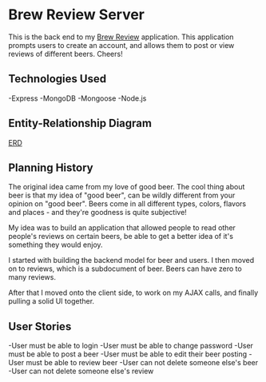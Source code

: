 # Brew Review Server
This is the back end to my [Brew Review](https://kailcro.github.io/brew-review-client/) application.
This application prompts users to create an account, and allows them to post or view reviews of different beers.
Cheers!

## Technologies Used
-Express
-MongoDB
-Mongoose
-Node.js

## Entity-Relationship Diagram
[ERD](https://i.imgur.com/XClf6d6.png)

## Planning History
The original idea came from my love of good beer. The cool thing about beer is that my idea of "good beer", can be wildly different from your opinion on "good beer". Beers come in all different types, colors, flavors and places - and they're goodness is quite subjective!

My idea was to build an application that allowed people to read other people's reviews on certain beers, be able to get a better idea of it's something they would enjoy.

I started with building the backend model for beer and users. I then moved on to reviews, which is a subdocument of beer. Beers can have zero to many reviews.

After that I moved onto the client side, to work on my AJAX calls, and finally pulling a solid UI together.

## User Stories
-User must be able to login
-User must be able to change password
-User must be able to post a beer
-User must be able to edit their beer posting
-User must be able to review beer
-User can not delete someone else's beer
-User can not delete someone else's review
